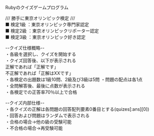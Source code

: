 Rubyのクイズゲームプログラム  

/// 勝手に東京オリンピック検定 ///  
■ 検定1級 ：東京オリンピック専門家認定  
■ 検定2級 ：東京オリンピックリポーター認定  
■ 検定3級 ：東京オリンピック好き認定  

--クイズ仕様概略--  
・各級を選択し、クイズを開始する  
・クイズ回答後、以下が表示される  
  正解であれば「正解です」  
  不正解であれば「正解はXXです」  
・各検定の出題数は1級10問、2級及び3級は5問
・問題の配点は各1点  
・全問解答後、最後に点数が表示される  
・各検定での正答率70％以上で合格  

--クイズ内部仕様--  
・各クイズの正解は各問題の回答配列要素0番目とする(quizes[:ans][0])  
・回答および問題はランダムで表示される  
・合格の場合→他の級の受験可能  
・不合格の場合→再受験可能

